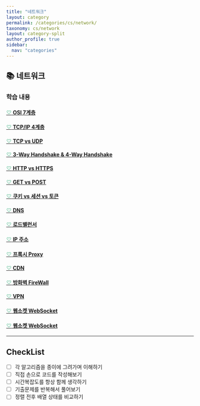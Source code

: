 ```yaml
---
title: "네트워크"
layout: category
permalink: /categories/cs/network/
taxonomy: cs/network
layout: category-split
author_profile: true
sidebar:
  nav: "categories"
---
```


## 📚 네트워크

### 학습 내용

#### <a href="#" data-content="/assets/contents/cs/network-osi.md"><span style="color: #9bd6bd;">♡</span> OSI 7계층</a>

#### <a href="#" data-content="/assets/contents/cs/network-tcp-ip.md"><span style="color: #9bd6bd;">♡</span> TCP/IP 4계층</a>

#### <a href="#" data-content="/assets/contents/cs/network-udp.md"><span style="color: #9bd6bd;">♡</span> TCP vs UDP </a>

#### <a href="#" data-content="/assets/contents/cs/network-handshake.md"><span style="color: #9bd6bd;">♡</span> 3-Way Handshake & 4-Way Handshake </a>

#### <a href="#" data-content="/assets/contents/cs/network-http-https.md"><span style="color: #9bd6bd;">♡</span> HTTP vs HTTPS</a>

#### <a href="#" data-content="/assets/contents/cs/network-get-post.md"><span style="color: #9bd6bd;">♡</span> GET vs POST</a>

#### <a href="#" data-content="/assets/contents/cs/network-cookie-session-token.md"><span style="color: #9bd6bd;">♡</span> 쿠키 vs 세션 vs 토큰 </a>

#### <a href="#" data-content="/assets/contents/cs/network-dns.md"><span style="color: #9bd6bd;">♡</span> DNS </a>

#### <a href="#" data-content="/assets/contents/cs/network-loadbalancer.md"><span style="color: #9bd6bd;">♡</span> 로드밸런서 </a>

#### <a href="#" data-content="/assets/contents/cs/network-ip-address.md"><span style="color: #9bd6bd;">♡</span> IP 주소 </a>

#### <a href="#" data-content="/assets/contents/cs/network-proxy.md"><span style="color: #9bd6bd;">♡</span> 프록시 Proxy </a>

#### <a href="#" data-content="/assets/contents/cs/network-cdn.md"><span style="color: #9bd6bd;">♡</span> CDN </a>

#### <a href="#" data-content="/assets/contents/cs/network-firewall.md"><span style="color: #9bd6bd;">♡</span> 방화벽 FireWall </a>

#### <a href="#" data-content="/assets/contents/cs/network-vpn.md"><span style="color: #9bd6bd;">♡</span> VPN </a>

#### <a href="#" data-content="/assets/contents/cs/network-websocket.md"><span style="color: #9bd6bd;">♡</span> 웹소켓 WebSocket </a>

#### <a href="#" data-content="/assets/contents/cs/network-websocket.md"><span style="color: #9bd6bd;">♡</span> 웹소켓 WebSocket </a>

---


## CheckList

- [ ] 각 알고리즘을 종이에 그려가며 이해하기  
- [ ] 직접 손으로 코드를 작성해보기  
- [ ] 시간복잡도를 항상 함께 생각하기  
- [ ] 기출문제를 반복해서 풀어보기  
- [ ] 정렬 전후 배열 상태를 비교하기  